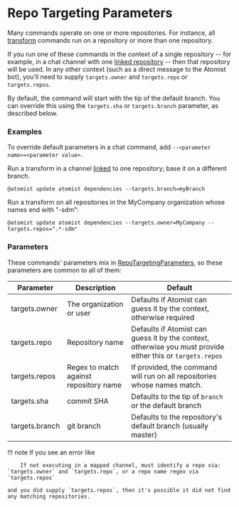 # Repo Targeting Parameters

Many commands operate on one or more repositories. For instance, all
[transform](transform.md) commands run on a repository or more than one repository.

If you run one of these commands in the context of a single repository -- for example, in a chat channel with one [linked repository](../user/lifecycle.md#linked-channels) -- then that repository
will be used. In any other context (such as a direct message to the Atomist bot),
you'll need to supply `targets.owner` and `targets.repo` or `targets.repos`.

By default, the command will start with the tip of the default branch. You can override this using the `targets.sha` or `targets.branch` parameter, as described below.

### Examples

To override default parameters in a chat command, add `--<parameter name>=<parameter value>`.

Run a transform in a channel [linked](../user/lifecycle.md#linked-channels) to one repository; base it on a different branch.

```text
@atomist update atomist dependencies --targets.branch=myBranch
```

Run a transform on all repositories in the MyCompany organization whose names end with "-sdm":

```text
@atomist update atomist dependencies --targets.owner=MyCompany --targets.repos=".*-sdm"
```

### Parameters

These commands' parameters mix in [RepoTargetingParameters](https://atomist.github.io/sdm/interfaces/_api_helper_machine_repotargetingparameters_.repotargetingparameters.html), so these parameters are common to all of them:

| Parameter | Description | Default |
|-----------|-------------|---------|
| targets.owner | The organization or user | Defaults if Atomist can guess it by the context, otherwise required |
| targets.repo | Repository name | Defaults if Atomist can guess it by the context, otherwise you must provide either this or `targets.repos` |
| targets.repos | Regex to match against repository name | If provided, the command will run on all repositories whose names match. |
| targets.sha | commit SHA | Defaults to the tip of `branch` or the default branch |
| targets.branch | git branch | Defaults to the repository's default branch (usually master) |

!!! note
    If you see an error like

        If not executing in a mapped channel, must identify a repo via: `targets.owner` and `targets.repo`, or a repo name regex via `targets.repos`

    and you did supply `targets.repos`, then it's possible it did not find any matching repositories.
